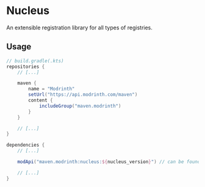 # Nucleus

An extensible registration library for all types of registries.

## Usage

```gradle
// build.gradle(.kts)
repositories {
    // [...]

    maven {
        name = "Modrinth"
        setUrl("https://api.modrinth.com/maven")
        content {
            includeGroup("maven.modrinth")
        }
    }

    // [...]
}

dependencies {
    // [...]

    modApi("maven.modrinth:nucleus:${nucleus_version}") // can be found from looking at the versions on the Modrinth page

    // [...]
}
```